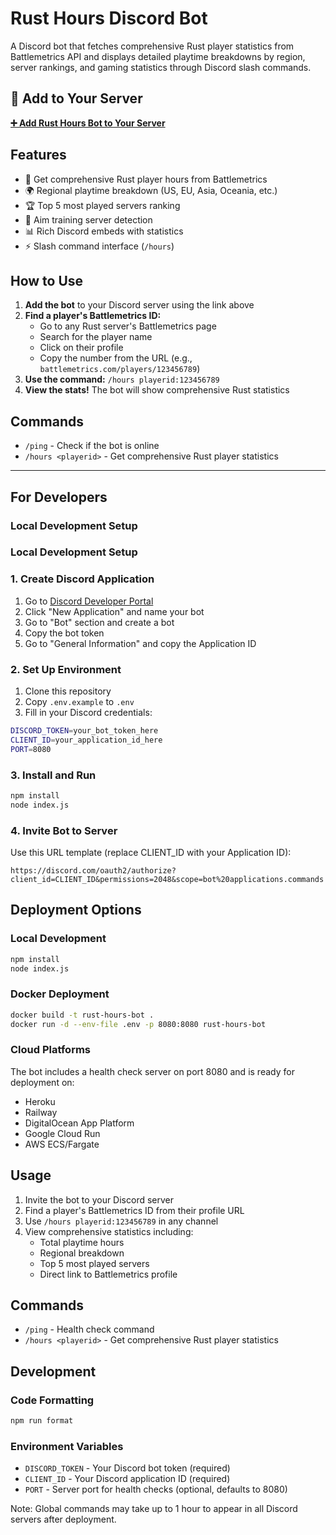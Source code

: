 # Rust Hours Discord Bot

A Discord bot that fetches comprehensive Rust player statistics from Battlemetrics API and displays detailed playtime breakdowns by region, server rankings, and gaming statistics through Discord slash commands.

## 🚀 Add to Your Server

**[➕ Add Rust Hours Bot to Your Server](https://discord.com/oauth2/authorize?client_id=1385626383115489320&permissions=2048&scope=bot%20applications.commands)**

## Features

- 🦀 Get comprehensive Rust player hours from Battlemetrics
- 🌍 Regional playtime breakdown (US, EU, Asia, Oceania, etc.)
- 🏆 Top 5 most played servers ranking
- 🎯 Aim training server detection
- 📊 Rich Discord embeds with statistics
- ⚡ Slash command interface (`/hours`)

## How to Use

1. **Add the bot** to your Discord server using the link above
2. **Find a player's Battlemetrics ID:**
   - Go to any Rust server's Battlemetrics page
   - Search for the player name
   - Click on their profile
   - Copy the number from the URL (e.g., `battlemetrics.com/players/123456789`)
3. **Use the command:** `/hours playerid:123456789`
4. **View the stats!** The bot will show comprehensive Rust statistics

## Commands

- `/ping` - Check if the bot is online
- `/hours <playerid>` - Get comprehensive Rust player statistics

---

## For Developers

### Local Development Setup

### Local Development Setup

### 1. Create Discord Application
1. Go to [Discord Developer Portal](https://discord.com/developers/applications)
2. Click "New Application" and name your bot
3. Go to "Bot" section and create a bot
4. Copy the bot token
5. Go to "General Information" and copy the Application ID

### 2. Set Up Environment
1. Clone this repository
2. Copy `.env.example` to `.env`
3. Fill in your Discord credentials:
```bash
DISCORD_TOKEN=your_bot_token_here
CLIENT_ID=your_application_id_here
PORT=8080
```

### 3. Install and Run
```bash
npm install
node index.js
```

### 4. Invite Bot to Server
Use this URL template (replace CLIENT_ID with your Application ID):
```
https://discord.com/oauth2/authorize?client_id=CLIENT_ID&permissions=2048&scope=bot%20applications.commands
```

## Deployment Options

### Local Development
```bash
npm install
node index.js
```

### Docker Deployment
```bash
docker build -t rust-hours-bot .
docker run -d --env-file .env -p 8080:8080 rust-hours-bot
```

### Cloud Platforms
The bot includes a health check server on port 8080 and is ready for deployment on:
- Heroku
- Railway
- DigitalOcean App Platform
- Google Cloud Run
- AWS ECS/Fargate

## Usage

1. Invite the bot to your Discord server
2. Find a player's Battlemetrics ID from their profile URL
3. Use `/hours playerid:123456789` in any channel
4. View comprehensive statistics including:
   - Total playtime hours
   - Regional breakdown
   - Top 5 most played servers
   - Direct link to Battlemetrics profile

## Commands

- `/ping` - Health check command
- `/hours <playerid>` - Get comprehensive Rust player statistics

## Development

### Code Formatting
```bash
npm run format
```

### Environment Variables
- `DISCORD_TOKEN` - Your Discord bot token (required)
- `CLIENT_ID` - Your Discord application ID (required)  
- `PORT` - Server port for health checks (optional, defaults to 8080)

Note: Global commands may take up to 1 hour to appear in all Discord servers after deployment.
